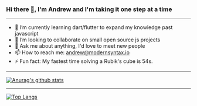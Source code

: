 ### Hi there 👋, I'm Andrew and I'm taking it one step at a time

---

- 🌱 I’m currently learning dart/flutter to expand my knowledge past javascript
- 👯 I’m looking to collaborate on small open source js projects
- 💬 Ask me about anything, I'd love to meet new people
- 📫 How to reach me: andrew@modernsyntax.io
- ⚡ Fun fact: My fastest time solving a Rubik's cube is 54s.

---

[![Anurag's github stats](https://github-readme-stats.vercel.app/api?username=xeroneon?theme=prussian&show_icons=true)](https://github.com/anuraghazra/github-readme-stats)

---

[![Top Langs](https://github-readme-stats.vercel.app/api/top-langs/?username=xeroneon?theme=prussian&layout=compact)](https://github.com/anuraghazra/github-readme-stats)
